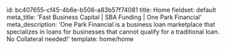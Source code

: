 id: bc407655-cf45-4b6e-b508-a83b57f74081
title: Home
fieldset: default
meta_title: 'Fast Business Capital | SBA Funding | One Park Financial'
meta_description: 'One Park Financial is a business loan marketplace that specializes in loans for businesses that cannot qualify for a traditional loan. No Collateral needed!'
template: home/home